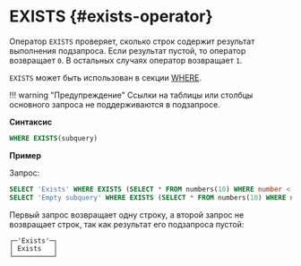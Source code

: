 # EXISTS {#exists-operator}

Оператор `EXISTS` проверяет, сколько строк содержит результат выполнения подзапроса. Если результат пустой, то оператор возвращает `0`. В остальных случаях оператор возвращает `1`.

`EXISTS` может быть использован в секции [WHERE](../../sql-reference/statements/select/where.md).

!!! warning "Предупреждение"
    Ссылки на таблицы или столбцы основного запроса не поддерживаются в подзапросе. 

**Синтаксис**

```sql
WHERE EXISTS(subquery)
```

**Пример**

Запрос:

``` sql
SELECT 'Exists' WHERE EXISTS (SELECT * FROM numbers(10) WHERE number < 2);
SELECT 'Empty subquery' WHERE EXISTS (SELECT * FROM numbers(10) WHERE number > 12);
```

Первый запрос возвращает одну строку, а второй запрос не возвращает строк, так как результат его подзапроса пустой:

``` text
┌─'Exists'─┐
│ Exists   │
└──────────┘
```
